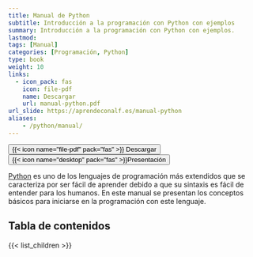 ```yaml
---
title: Manual de Python
subtitle: Introducción a la programación con Python con ejemplos
summary: Introducción a la programación con Python con ejemplos.
lastmod: 
tags: [Manual]
categories: [Programación, Python]
type: book
weight: 10
links:
  - icon_pack: fas
    icon: file-pdf
    name: Descargar
    url: manual-python.pdf
url_slide: https://aprendeconalf.es/manual-python
aliases:
    - /python/manual/
---
```


[<button type="button" class="btn btn-outline-primary">{{< icon name="file-pdf" pack="fas" >}} Descargar</button>](manual-python.pdf)
[<button type="button" class="btn btn-outline-primary">{{< icon name="desktop" pack="fas" >}}Presentación</button>](https://aprendeconalf.es/manual-python)

[Python](https://www.python.org/) es uno de los lenguajes de programación más extendidos que se caracteriza por ser fácil de aprender debido a que su sintaxis es fácil de entender para los humanos.
En este manual se presentan los conceptos básicos para iniciarse en la programación con este lenguaje.  

## Tabla de contenidos

{{< list_children >}}
